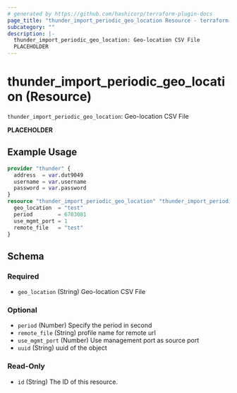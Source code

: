 ```yaml
---
# generated by https://github.com/hashicorp/terraform-plugin-docs
page_title: "thunder_import_periodic_geo_location Resource - terraform-provider-thunder"
subcategory: ""
description: |-
  thunder_import_periodic_geo_location: Geo-location CSV File
  PLACEHOLDER
---
```


# thunder_import_periodic_geo_location (Resource)

`thunder_import_periodic_geo_location`: Geo-location CSV File

__PLACEHOLDER__

## Example Usage

```terraform
provider "thunder" {
  address  = var.dut9049
  username = var.username
  password = var.password
}
resource "thunder_import_periodic_geo_location" "thunder_import_periodic_geo_location" {
  geo_location  = "test"
  period        = 6703081
  use_mgmt_port = 1
  remote_file   = "test"
}
```

<!-- schema generated by tfplugindocs -->
## Schema

### Required

- `geo_location` (String) Geo-location CSV File

### Optional

- `period` (Number) Specify the period in second
- `remote_file` (String) profile name for remote url
- `use_mgmt_port` (Number) Use management port as source port
- `uuid` (String) uuid of the object

### Read-Only

- `id` (String) The ID of this resource.


